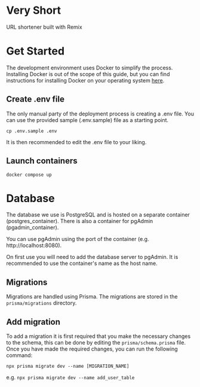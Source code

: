 # Very Short

URL shortener built with Remix

# Get Started

The development environment uses Docker to simplify the process. Installing Docker is out of the scope of this guide, but you can find instructions for installing Docker on your operating system [here](https://docs.docker.com/docker-for-mac/install/).

## Create .env file

The only manual party of the deployment process is creating a .env file. You can use the provided sample (.env.sample) file as a starting point.

`cp .env.sample .env`

It is then recommended to edit the .env file to your liking.

## Launch containers

`docker compose up`

# Database

The database we use is PostgreSQL and is hosted on a separate container (postgres_container). There is also a container for pgAdmin (pgadmin_container).

You can use pgAdmin using the port of the container (e.g. http://localhost:8080).

On first use you will need to add the database server to pgAdmin. It is recommended to use the container's name as the host name.

## Migrations

Migrations are handled using Prisma. The migrations are stored in the `prisma/migrations` directory.

## Add migration
To add a migration it is first required that you make the necessary changes to the schema, this can be done by editing the `prisma/schema.prisma` file. Once you have made the required changes, you can run the following command:

```npx prisma migrate dev --name [MIGRATION_NAME]```

e.g. `npx prisma migrate dev --name add_user_table`

